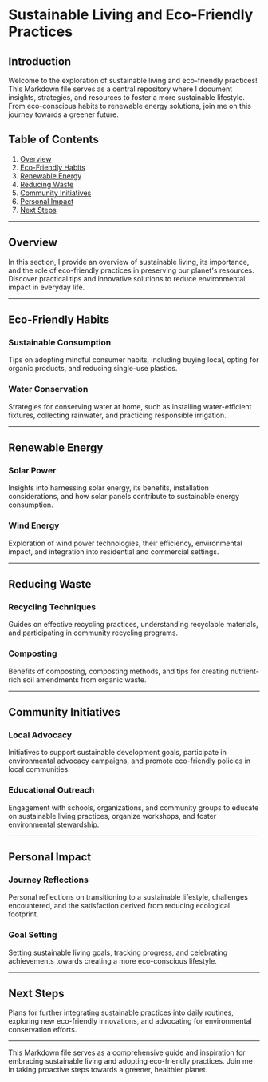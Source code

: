 # Sustainable Living and Eco-Friendly Practices

## Introduction

Welcome to the exploration of sustainable living and eco-friendly practices! This Markdown file serves as a central repository where I document insights, strategies, and resources to foster a more sustainable lifestyle. From eco-conscious habits to renewable energy solutions, join me on this journey towards a greener future.

## Table of Contents

1. [Overview](#overview)
2. [Eco-Friendly Habits](#eco-friendly-habits)
3. [Renewable Energy](#renewable-energy)
4. [Reducing Waste](#reducing-waste)
5. [Community Initiatives](#community-initiatives)
6. [Personal Impact](#personal-impact)
7. [Next Steps](#next-steps)

---

## Overview

In this section, I provide an overview of sustainable living, its importance, and the role of eco-friendly practices in preserving our planet's resources. Discover practical tips and innovative solutions to reduce environmental impact in everyday life.

---

## Eco-Friendly Habits

### Sustainable Consumption

Tips on adopting mindful consumer habits, including buying local, opting for organic products, and reducing single-use plastics.

### Water Conservation

Strategies for conserving water at home, such as installing water-efficient fixtures, collecting rainwater, and practicing responsible irrigation.

---

## Renewable Energy

### Solar Power

Insights into harnessing solar energy, its benefits, installation considerations, and how solar panels contribute to sustainable energy consumption.

### Wind Energy

Exploration of wind power technologies, their efficiency, environmental impact, and integration into residential and commercial settings.

---

## Reducing Waste

### Recycling Techniques

Guides on effective recycling practices, understanding recyclable materials, and participating in community recycling programs.

### Composting

Benefits of composting, composting methods, and tips for creating nutrient-rich soil amendments from organic waste.

---

## Community Initiatives

### Local Advocacy

Initiatives to support sustainable development goals, participate in environmental advocacy campaigns, and promote eco-friendly policies in local communities.

### Educational Outreach

Engagement with schools, organizations, and community groups to educate on sustainable living practices, organize workshops, and foster environmental stewardship.

---

## Personal Impact

### Journey Reflections

Personal reflections on transitioning to a sustainable lifestyle, challenges encountered, and the satisfaction derived from reducing ecological footprint.

### Goal Setting

Setting sustainable living goals, tracking progress, and celebrating achievements towards creating a more eco-conscious lifestyle.

---

## Next Steps

Plans for further integrating sustainable practices into daily routines, exploring new eco-friendly innovations, and advocating for environmental conservation efforts.

---

This Markdown file serves as a comprehensive guide and inspiration for embracing sustainable living and adopting eco-friendly practices. Join me in taking proactive steps towards a greener, healthier planet.

